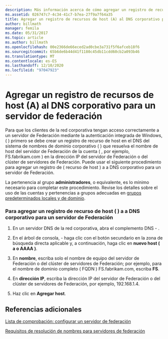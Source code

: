 ```yaml
---
description: Más información acerca de cómo agregar un registro de recursos de host (A) al DNS corporativo para un servidor de Federación
ms.assetid: 026747c7-4c34-41c7-b7ea-27f9a7f64a35
title: Agregar un registro de recursos de host (A) al DNS corporativo para un servidor de federación
author: billmath
manager: femila
ms.date: 05/31/2017
ms.topic: article
ms.author: billmath
ms.openlocfilehash: 00e2366de66eced2ad0cbe3a731f5f6afceb18f6
ms.sourcegitcommit: 65b6de6b44d41f1180c45db11cdd60cb2a093b46
ms.translationtype: MT
ms.contentlocale: es-ES
ms.lasthandoff: 12/10/2020
ms.locfileid: "97047923"
---
```

# <a name="add-a-host-a-resource-record-to-corporate-dns-for-a-federation-server"></a>Agregar un registro de recursos de host (A) al DNS corporativo para un servidor de federación



Para que los clientes de la red corporativa tengan acceso correctamente a un servidor de Federación mediante la autenticación integrada de Windows, \( \) primero se debe crear un registro de recurso de host en el DNS del sistema de nombres de dominio corporativo \( \) que resuelva el nombre de host del servidor de Federación de la cuenta \( , por ejemplo, FS.fabrikam.com \) en la dirección IP del servidor de Federación o del clúster de servidores de Federación. Puede usar el siguiente procedimiento para agregar un registro de \( recurso de host \) a a DNS corporativo para un servidor de Federación.

La pertenencia al grupo **administradores**, o equivalente, es lo mínimo necesario para completar este procedimiento.  Revise los detalles sobre el uso de las cuentas y pertenencias a grupos adecuadas en [grupos predeterminados locales y de dominio](https://go.microsoft.com/fwlink/?LinkId=83477).

### <a name="to-add-a-host-a-resource-record-to-corporate-dns-for-a-federation-server"></a>Para agregar un registro de recurso de host \( \) a a DNS corporativo para un servidor de Federación

1.  En un servidor DNS de la red corporativa, abra el complemento DNS \- .

2.  En el árbol de consola, \- haga clic con el botón secundario en la zona de búsqueda directa aplicable y, a continuación, haga clic en **nuevo host \( a o AAAA \)**.

3.  En **nombre**, escriba solo el nombre de equipo del servidor de Federación o del clúster de servidores de Federación; por ejemplo, para el nombre de dominio completo \( FQDN \) FS.fabrikam.com, escriba **FS**.

4.  En **dirección IP**, escriba la dirección IP del servidor de Federación o del clúster de servidores de Federación, por ejemplo, 192.168.1.4.

5.  Haz clic en **Agregar host**.

## <a name="additional-references"></a>Referencias adicionales
[Lista de comprobación: configurar un servidor de federación](Checklist--Setting-Up-a-Federation-Server.md)

[Requisitos de resolución de nombres para servidores de federación](/previous-versions/windows/it-pro/windows-server-2012-R2-and-2012/dd807055(v=ws.11))

